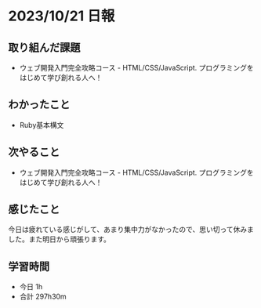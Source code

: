 # 2023/10/21 日報

## 取り組んだ課題
- ウェブ開発入門完全攻略コース - HTML/CSS/JavaScript. プログラミングをはじめて学び創れる人へ！

## わかったこと
- Ruby基本構文

## 次やること
- ウェブ開発入門完全攻略コース - HTML/CSS/JavaScript. プログラミングをはじめて学び創れる人へ！

## 感じたこと
今日は疲れている感じがして、あまり集中力がなかったので、思い切って休みました。また明日から頑張ります。

## 学習時間
- 今日 1h
- 合計 297h30m
